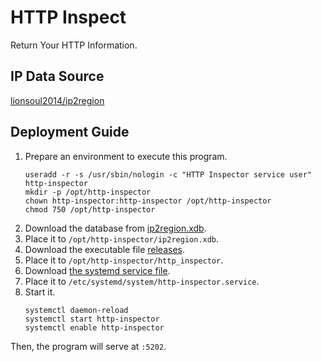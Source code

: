 # HTTP Inspect

Return Your HTTP Information.

## IP Data Source

[lionsoul2014/ip2region](https://github.com/lionsoul2014/ip2region)

## Deployment Guide

1. Prepare an environment to execute this program.
   ```shell
   useradd -r -s /usr/sbin/nologin -c "HTTP Inspector service user" http-inspector
   mkdir -p /opt/http-inspector
   chown http-inspector:http-inspector /opt/http-inspector
   chmod 750 /opt/http-inspector
   ```
2. Download the database from [ip2region.xdb](https://github.com/lionsoul2014/ip2region/blob/master/data/ip2region.xdb).
3. Place it to `/opt/http-inspector/ip2region.xdb`.
4. Download the executable file [releases](https://github.com/YogiLiu/http_inspector/releases).
5. Place it to `/opt/http-inspector/http_inspector`.
6. Download [the systemd service file](https://github.com/YogiLiu/http_inspector/main/http-inspector.service).
7. Place it to `/etc/systemd/system/http-inspector.service`.
8. Start it.
   ```shell
   systemctl daemon-reload
   systemctl start http-inspector
   systemctl enable http-inspector
   ```

Then, the program will serve at `:5202`.